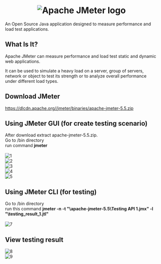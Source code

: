 <h1 align="center"><img src="https://jmeter.apache.org/images/logo.svg" alt="Apache JMeter logo" /></h1>

An Open Source Java application designed to measure performance and load test applications.

## What Is It?

Apache JMeter can measure performance and load test static and dynamic web applications.

It can be used to simulate a heavy load on a server, group of servers,
network or object to test its strength or to analyze overall performance under different load types.

## Download JMeter

https://dlcdn.apache.org//jmeter/binaries/apache-jmeter-5.5.zip 

## Using JMeter GUI (for create testing scenario)

After download extract apache-jmeter-5.5.zip.
</br>
Go to /bin directory
</br>
run command **jmeter**
</br>
</br>
![1](https://user-images.githubusercontent.com/33762836/201033690-35732e6e-8a03-47cd-9275-f3dce4625877.PNG)
</br>
![2](https://user-images.githubusercontent.com/33762836/201033699-e2d7acdd-1991-4f0c-86b4-a5392700059f.PNG)
</br>
![3](https://user-images.githubusercontent.com/33762836/201033704-13e0ec67-d849-4ce0-8f26-45ede3c9d003.PNG)
</br>
![4](https://user-images.githubusercontent.com/33762836/201033708-db119560-4388-4235-98f0-22c19ed3680c.PNG)
</br>
![5](https://user-images.githubusercontent.com/33762836/201033717-f4c26a4f-e7f2-4936-915a-c59779ff5f0c.PNG)

## Using JMeter CLI (for testing)

Go to /bin directory
</br>
run this command
**jmeter -n -t "<path to your JMeter directory>\apache-jmeter-5.5\Testing API 1.jmx" -l "<path to save result>\testing_result_1.jtl"**
</br>
</br>
![7](https://user-images.githubusercontent.com/33762836/201033724-764246b6-8fba-4ad4-af9f-57fa13f0c2c4.PNG)

## View testing result

![8](https://user-images.githubusercontent.com/33762836/201033730-bda4a95f-5d47-4db8-bc01-d6c988e575d0.PNG)
</br>
![9](https://user-images.githubusercontent.com/33762836/201033735-06d1fa45-971d-4628-992e-85ee17eaf11b.PNG)
